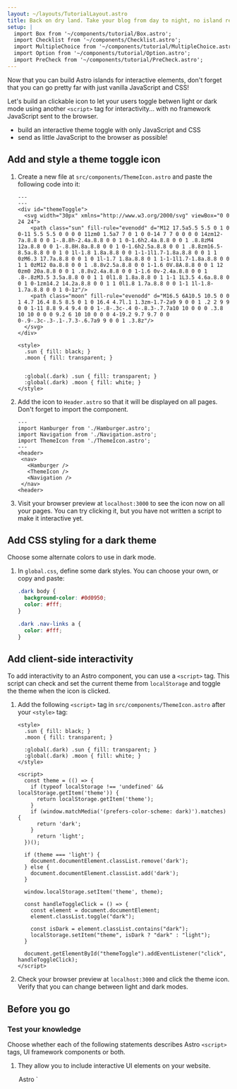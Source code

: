 ```yaml
---
layout: ~/layouts/TutorialLayout.astro
title: Back on dry land. Take your blog from day to night, no island required!
setup: |
  import Box from '~/components/tutorial/Box.astro';
  import Checklist from '~/components/Checklist.astro';
  import MultipleChoice from '~/components/tutorial/MultipleChoice.astro';
  import Option from '~/components/tutorial/Option.astro';
  import PreCheck from '~/components/tutorial/PreCheck.astro';
---
```


Now that you can build Astro islands for interactive elements, don't forget that you can go pretty far with just vanilla JavaScript and CSS!

Let's build an clickable icon to let your users toggle betwen light or dark mode using another `<script>` tag for interactivity... with no framework JavaScript sent to the browser.

<PreCheck>

  - build an interactive theme toggle with only JavaScript and CSS
  - send as little JavaScript to the browser as possible!
  
</PreCheck>

## Add and style a theme toggle icon

1. Create a new file at `src/components/ThemeIcon.astro` and paste the following code into it:

    ```astro title="src/components/ThemeIcon.astro"
    ---
    ---
    <div id="themeToggle">
      <svg width="30px" xmlns="http://www.w3.org/2000/svg" viewBox="0 0 24 24">
        <path class="sun" fill-rule="evenodd" d="M12 17.5a5.5 5.5 0 1 0 0-11 5.5 5.5 0 0 0 0 11zm0 1.5a7 7 0 1 0 0-14 7 7 0 0 0 0 14zm12-7a.8.8 0 0 1-.8.8h-2.4a.8.8 0 0 1 0-1.6h2.4a.8.8 0 0 1 .8.8zM4 12a.8.8 0 0 1-.8.8H.8a.8.8 0 0 1 0-1.6h2.5a.8.8 0 0 1 .8.8zm16.5-8.5a.8.8 0 0 1 0 1l-1.8 1.8a.8.8 0 0 1-1-1l1.7-1.8a.8.8 0 0 1 1 0zM6.3 17.7a.8.8 0 0 1 0 1l-1.7 1.8a.8.8 0 1 1-1-1l1.7-1.8a.8.8 0 0 1 1 0zM12 0a.8.8 0 0 1 .8.8v2.5a.8.8 0 0 1-1.6 0V.8A.8.8 0 0 1 12 0zm0 20a.8.8 0 0 1 .8.8v2.4a.8.8 0 0 1-1.6 0v-2.4a.8.8 0 0 1 .8-.8zM3.5 3.5a.8.8 0 0 1 1 0l1.8 1.8a.8.8 0 1 1-1 1L3.5 4.6a.8.8 0 0 1 0-1zm14.2 14.2a.8.8 0 0 1 1 0l1.8 1.7a.8.8 0 0 1-1 1l-1.8-1.7a.8.8 0 0 1 0-1z"/>
        <path class="moon" fill-rule="evenodd" d="M16.5 6A10.5 10.5 0 0 1 4.7 16.4 8.5 8.5 0 1 0 16.4 4.7l.1 1.3zm-1.7-2a9 9 0 0 1 .2 2 9 9 0 0 1-11 8.8 9.4 9.4 0 0 1-.8-.3c-.4 0-.8.3-.7.7a10 10 0 0 0 .3.8 10 10 0 0 0 9.2 6 10 10 0 0 0 4-19.2 9.7 9.7 0 0 0-.9-.3c-.3-.1-.7.3-.6.7a9 9 0 0 1 .3.8z"/>
      </svg>
    </div>

    <style>
      .sun { fill: black; }
      .moon { fill: transparent; }
      

      :global(.dark) .sun { fill: transparent; }
      :global(.dark) .moon { fill: white; }
    </style>
    ```

2. Add the icon to `Header.astro` so that it will be displayed on all pages. Don't forget to import the component.

     ```astro title="src/components/Header.astro" ins={4,9}
    ---
    import Hamburger from './Hamburger.astro';
    import Navigation from './Navigation.astro';
    import ThemeIcon from './ThemeIcon.astro';
    ---
    <header>
      <nav>
        <Hamburger />
        <ThemeIcon />
        <Navigation />
      </nav>
    <header>
    ```

3. Visit your browser preview at `localhost:3000` to see the icon now on all your pages. You can try clicking it, but you have not written a script to make it interactive yet.

## Add CSS styling for a dark theme

Choose some alternate colors to use in dark mode.

1. In `global.css`, define some dark styles. You can choose your own, or copy and paste:

    ```css title="src/styles/global.css"
    .dark body {
      background-color: #0d0950;
      color: #fff;
    }

    .dark .nav-links a {
      color: #fff;
    }
    ```

## Add client-side interactivity

To add interactivity to an Astro component, you can use a `<script>` tag. This script can check and set the current theme from `localStorage` and toggle the theme when the icon is clicked. 

1. Add the following `<script>` tag in `src/components/ThemeIcon.astro` after your `<style>` tag:

    ```astro title="src/components/ThemeIcon.astro" ins={9-37}
    <style>
      .sun { fill: black; }
      .moon { fill: transparent; }

      :global(.dark) .sun { fill: transparent; }
      :global(.dark) .moon { fill: white; }
    </style>

    <script>
      const theme = (() => {
        if (typeof localStorage !== 'undefined' && localStorage.getItem('theme')) {
          return localStorage.getItem('theme');
        }
        if (window.matchMedia('(prefers-color-scheme: dark)').matches) {
          return 'dark';
        }
          return 'light';
      })();
          
      if (theme === 'light') {
        document.documentElement.classList.remove('dark');
      } else {
        document.documentElement.classList.add('dark');
      }

      window.localStorage.setItem('theme', theme);

      const handleToggleClick = () => {
        const element = document.documentElement;
        element.classList.toggle("dark");
        
        const isDark = element.classList.contains("dark");
        localStorage.setItem("theme", isDark ? "dark" : "light");
      }

      document.getElementById("themeToggle").addEventListener("click", handleToggleClick);
    </script>
    ```

2. Check your browser preview at `localhost:3000` and click the theme icon. Verify that you can change between light and dark modes.

## Before you go

<Box icon="question-mark">

### Test your knowledge

Choose whether each of the following statements describes Astro `<script>` tags, UI framework components or both.

1. They allow you to include interactive UI elements on your website.

    <MultipleChoice>
      <Option>
        Astro `<script>` tags
      </Option>
      <Option>
        UI framework components
      </Option>
      <Option isCorrect>
        both
      </Option>
    </MultipleChoice>

2. They will create static elements on your site unless you include a `client:` to send their JavaScript to the client and run in the browser.

    <MultipleChoice>
      <Option>
        Astro `<script>` tags
      </Option>
      <Option isCorrect>
        UI framework components
      </Option>
      <Option>
        both
      </Option>
    </MultipleChoice>

3. They allow you to "try out" a new framework without requiring you to start an entire new project using that tech stack.

    <MultipleChoice>
      <Option>
        Astro `<script>` tags
      </Option>
      <Option isCorrect>
        UI framework components
      </Option>
      <Option>
        both
      </Option>
    </MultipleChoice>

4. They allow you to reuse code you have written in other frameworks and you can often just drop them right into your site.

    <MultipleChoice>
      <Option>
        Astro `<script>` tags
      </Option>
      <Option isCorrect>
        UI framework components
      </Option>
      <Option>
        both
      </Option>
    </MultipleChoice>

5. They allow you to add interactivity without needing to know or learn any other JavaScript frameworks.

    <MultipleChoice>
      <Option isCorrect>
        Astro `<script>` tags
      </Option>
      <Option>
        UI framework components
      </Option>
      <Option>
        both
      </Option>
    </MultipleChoice>
</Box>

<Box icon="check-list">

### Checklist for moving on

<Checklist key="theme">

- [ ] I can use a `<script>` tag to add interactivity to an Astro component

</Checklist>
</Box>

### Resources

- [Client-side `<script>` in Astro](/en/core-concepts/astro-components/#client-side-scripts)
